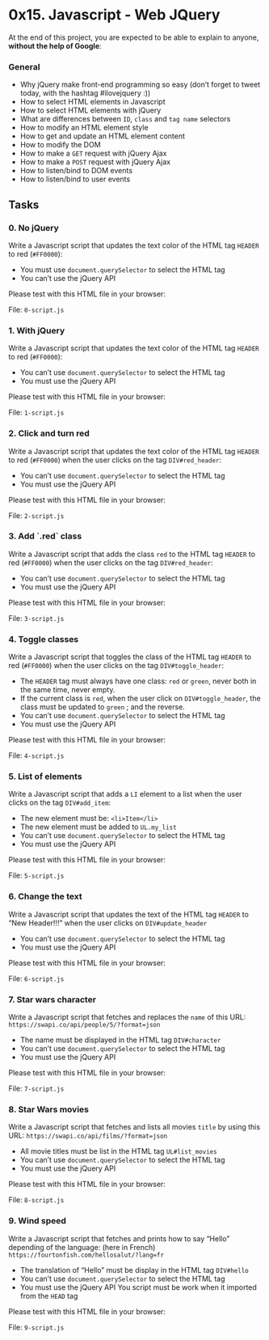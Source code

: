 <h1>0x15. Javascript - Web JQuery</h1>
<p>At the end of this project, you are expected to be able to explain to anyone, <strong>without the help of Google</strong>:</p>

<h3>General</h3>

<ul>
<li>Why jQuery make front-end programming so easy (don’t forget to tweet today, with the hashtag #ilovejquery :))</li>
<li>How to select HTML elements in Javascript</li>
<li>How to select HTML elements with jQuery</li>
<li>What are differences between <code>ID</code>, <code>class</code> and <code>tag name</code> selectors</li>
<li>How to modify an HTML element style</li>
<li>How to get and update an HTML element content</li>
<li>How to modify the DOM</li>
<li>How to make a <code>GET</code> request with jQuery Ajax</li>
<li>How to make a <code>POST</code> request with jQuery Ajax</li>
<li>How to listen/bind to DOM events</li>
<li>How to listen/bind to user events</li>
</ul>
<h2>Tasks</h2>
  <h3>
    0. No jQuery
  </h3>
  <p>Write a Javascript script that updates the text color of the HTML tag <code>HEADER</code> to red (<code>#FF0000</code>):</p>
<ul>
<li>You must use <code>document.querySelector</code> to select the HTML tag</li>
<li>You can&rsquo;t use the jQuery API</li>
</ul>
<p>Please test with this HTML file in your browser:</p>
        <p>File: <code>0-script.js</code></p>
  <h3>
    1. With jQuery
  </h3>
  <p>Write a Javascript script that updates the text color of the HTML tag <code>HEADER</code> to red (<code>#FF0000</code>):</p>
<ul>
<li>You can&rsquo;t use <code>document.querySelector</code> to select the HTML tag</li>
<li>You must use the jQuery API</li>
</ul>
<p>Please test with this HTML file in your browser:</p>
        <p>File: <code>1-script.js</code></p>
  <h3>
    2. Click and turn red
  </h3>
  <p>Write a Javascript script that updates the text color of the HTML tag <code>HEADER</code> to red (<code>#FF0000</code>) when the user clicks on the tag <code>DIV#red_header</code>:</p>
<ul>
<li>You can&rsquo;t use <code>document.querySelector</code> to select the HTML tag</li>
<li>You must use the jQuery API</li>
</ul>
<p>Please test with this HTML file in your browser:</p>
        <p>File: <code>2-script.js</code></p>
  <h3>
    3. Add `.red` class
  </h3>
  <p>Write a Javascript script that adds the class <code>red</code> to the HTML tag <code>HEADER</code> to red (<code>#FF0000</code>) when the user clicks on the tag <code>DIV#red_header</code>:</p>
<ul>
<li>You can&rsquo;t use <code>document.querySelector</code> to select the HTML tag</li>
<li>You must use the jQuery API</li>
</ul>
<p>Please test with this HTML file in your browser:</p>
        <p>File: <code>3-script.js</code></p>
  <h3>
    4. Toggle classes
  </h3>
  <p>Write a Javascript script that toggles the class of the HTML tag <code>HEADER</code> to red (<code>#FF0000</code>) when the user clicks on the tag <code>DIV#toggle_header</code>:</p>
<ul>
<li>The <code>HEADER</code> tag must always have one class: <code>red</code> or <code>green</code>, never both in the same time, never empty.</li>
<li>If the current class is <code>red</code>, when the user click on <code>DIV#toggle_header</code>, the class must be updated to <code>green</code> ; and the reverse.</li>
<li>You can&rsquo;t use <code>document.querySelector</code> to select the HTML tag</li>
<li>You must use the jQuery API</li>
</ul>
<p>Please test with this HTML file in your browser:</p>
        <p>File: <code>4-script.js</code></p>
  <h3>
    5. List of elements
  </h3>
  <p>Write a Javascript script that adds a <code>LI</code> element to a list when the user clicks on the tag <code>DIV#add_item</code>:</p>
<ul>
<li>The new element must be: <code>&lt;li&gt;Item&lt;/li&gt;</code></li>
<li>The new element must be added to <code>UL.my_list</code></li>
<li>You can&rsquo;t use <code>document.querySelector</code> to select the HTML tag</li>
<li>You must use the jQuery API</li>
</ul>
<p>Please test with this HTML file in your browser:</p>
        <p>File: <code>5-script.js</code></p>
  <h3>
    6. Change the text
  </h3>
  <p>Write a Javascript script that updates the text of the HTML tag <code>HEADER</code> to &ldquo;New Header!!!&rdquo; when the user clicks on <code>DIV#update_header</code></p>
<ul>
<li>You can&rsquo;t use <code>document.querySelector</code> to select the HTML tag</li>
<li>You must use the jQuery API</li>
</ul>
<p>Please test with this HTML file in your browser:</p>
        <p>File: <code>6-script.js</code></p>
  <h3>
    7. Star wars character
  </h3>
  <p>Write a Javascript script that fetches and replaces the <code>name</code> of this URL: <code>https://swapi.co/api/people/5/?format=json</code></p>
<ul>
<li>The name must be displayed in the HTML tag <code>DIV#character</code></li>
<li>You can&rsquo;t use <code>document.querySelector</code> to select the HTML tag</li>
<li>You must use the jQuery API</li>
</ul>
<p>Please test with this HTML file in your browser:</p>
        <p>File: <code>7-script.js</code></p>
  <h3>
    8. Star Wars movies
  </h3>
  <p>Write a Javascript script that fetches and lists all movies <code>title</code> by using this URL: <code>https://swapi.co/api/films/?format=json</code></p>
<ul>
<li>All movie titles must be list in the HTML tag <code>UL#list_movies</code></li>
<li>You can&rsquo;t use <code>document.querySelector</code> to select the HTML tag</li>
<li>You must use the jQuery API</li>
</ul>
<p>Please test with this HTML file in your browser:</p>
        <p>File: <code>8-script.js</code></p>
  <h3>
    9. Wind speed
  </h3>
  <p>Write a Javascript script that fetches and prints how to say &ldquo;Hello&rdquo; depending of the language: (here in French) <code>https://fourtonfish.com/hellosalut/?lang=fr</code></p>
<ul>
<li>The translation of &ldquo;Hello&rdquo; must be display in the HTML tag <code>DIV#hello</code></li>
<li>You can&rsquo;t use <code>document.querySelector</code> to select the HTML tag</li>
<li>You must use the jQuery API
You script must be work when it imported from the <code>HEAD</code> tag</li>
</ul>
<p>Please test with this HTML file in your browser:</p>
        <p>File: <code>9-script.js</code></p>
